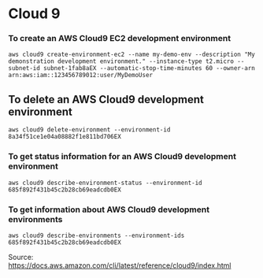 # Cloud 9

### To create an AWS Cloud9 EC2 development environment


```
aws cloud9 create-environment-ec2 --name my-demo-env --description "My demonstration development environment." --instance-type t2.micro --subnet-id subnet-1fab8aEX --automatic-stop-time-minutes 60 --owner-arn arn:aws:iam::123456789012:user/MyDemoUser
```

## To delete an AWS Cloud9 development environment

```
aws cloud9 delete-environment --environment-id 8a34f51ce1e04a08882f1e811bd706EX
```

### To get status information for an AWS Cloud9 development environment

```
aws cloud9 describe-environment-status --environment-id 685f892f431b45c2b28cb69eadcdb0EX
```

### To get information about AWS Cloud9 development environments

```
aws cloud9 describe-environments --environment-ids 685f892f431b45c2b28cb69eadcdb0EX
```

Source: https://docs.aws.amazon.com/cli/latest/reference/cloud9/index.html

